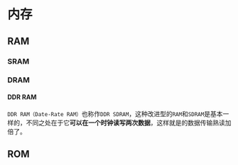 <!--
 * @Author: matiastang
 * @Date: 2022-04-21 11:14:49
 * @LastEditors: matiastang
 * @LastEditTime: 2022-04-21 11:19:48
 * @FilePath: /matias-Golang/md/内存管理/ARM&ROM.md
 * @Description: 
-->
# 内存

## RAM

### SRAM

### DRAM

#### DDR RAM

`DDR RAM（Date-Rate RAM）`也称作`DDR SDRAM`，这种改进型的`RAM`和`SDRAM`是基本一样的，不同之处在于它**可以在一个时钟读写两次数据**，这样就是的数据传输熟读加倍了。

## ROM